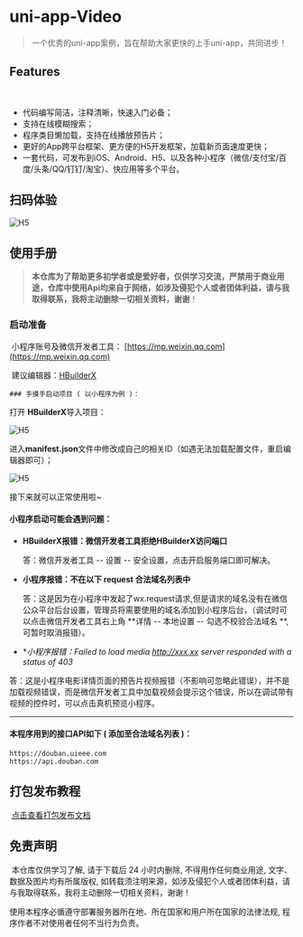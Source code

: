# uni-app-Video



> 一个优秀的uni-app案例，旨在帮助大家更快的上手uni-app，共同进步！



## Features

​	

- 代码编写简洁，注释清晰，快速入门必备；
- 支持在线模糊搜索；
- 程序类目懒加载，支持在线播放预告片；
- 更好的App跨平台框架、更方便的H5开发框架，加载新页面速度更快；
- 一套代码，可发布到iOS、Android、H5、以及各种小程序（微信/支付宝/百度/头条/QQ/钉钉/淘宝）、快应用等多个平台。



## 扫码体验



![H5](http://www.zhaohongcheng.com:8100/github/ma.jpg)



## 使用手册

> ​	**本仓库为了帮助更多初学者或是爱好者，仅供学习交流，严禁用于商业用途，仓库中使用Api均来自于网络，如涉及侵犯个人或者团体利益，请与我取得联系，我将主动删除一切相关资料，谢谢**！



### 启动准备

​	小程序账号及微信开发者工具： [https://mp.weixin.qq.com](https://mp.weixin.qq.com)

​	建议编辑器：[HBuilderX](https://www.dcloud.io/hbuilderx.html)



	### 手摸手启动项目 ( 以小程序为例 )：

打开 **HBuilderX**导入项目：

![H5](http://www.zhaohongcheng.com:8100/github/improt.png)



进入**manifest.json**文件中修改成自己的相关ID（如遇无法加载配置文件，重启编辑器即可）；

![H5](http://www.zhaohongcheng.com:8100/github/main.png)



接下来就可以正常使用啦~



#### 小程序启动可能会遇到问题：

- **HBuilderX报错：微信开发者工具拒绝HBuilderX访问端口**

  答：微信开发者工具 -- 设置 -- 安全设置，点击开启服务端口即可解决。

  

- **小程序报错：不在以下 request 合法域名列表中**

  答：这是因为在小程序中发起了wx.request请求,但是请求的域名没有在微信公众平台后台设置，管理员将需要使用的域名添加到小程序后台，（调试时可以点击微信开发者工具右上角 **详情 -- 本地设置 -- 勾选不校验合法域名 **,可暂时取消报错）。

  

- **小程序报错：*Failed to load media http://xxx.xx server responded with a status of 403**

​	答：这是小程序电影详情页面的预告片视频报错（不影响可忽略此错误），并不是加载视频错误，而是微信开发者工具中加载视频会提示这个错误，所以在调试带有视频的控件时，可以点击真机预览小程序。



------

#### 本程序用到的接口API如下 ( 添加至合法域名列表 )：

```
https://douban.uieee.com
https://api.douban.com
```



## 打包发布教程

​		[点击查看打包发布文档]([https://uniapp.dcloud.net.cn/quickstart?id=%e5%8f%91%e5%b8%83uni-app](https://uniapp.dcloud.net.cn/quickstart?id=发布uni-app))



## 免责声明

​		本仓库仅供学习了解, 请于下载后 24 小时内删除, 不得用作任何商业用途, 文字、数据及图片均有所属版权, 如转载须注明来源，如涉及侵犯个人或者团体利益，请与我取得联系，我将主动删除一切相关资料，谢谢！



使用本程序必循遵守部署服务器所在地、所在国家和用户所在国家的法律法规, 程序作者不对使用者任何不当行为负责。



